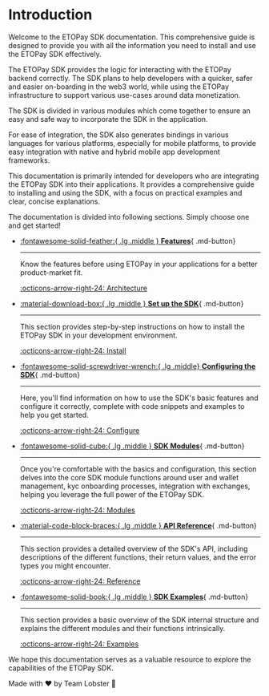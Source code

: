 # Introduction

Welcome to the ETOPay SDK documentation. This comprehensive guide is designed to provide you with all the information you need to install and use the ETOPay SDK effectively.

The ETOPay SDK provides the logic for interacting with the ETOPay backend correctly. The SDK plans to help developers with a quicker, safer and easier on-boarding in the web3 world, while using the ETOPay infrastructure to support various use-cases around data monetization.

The SDK is divided in various modules which come together to ensure an easy and safe way to incorporate the SDK in the application.

For ease of integration, the SDK also generates bindings in various languages for various platforms, especially for mobile platforms, to provide easy integration with native and hybrid mobile app development frameworks.

This documentation is primarily intended for developers who are integrating the ETOPay SDK into their applications. It provides a comprehensive guide to installing and using the SDK, with a focus on practical examples and clear, concise explanations.

The documentation is divided into following sections. Simply choose one and get started!

<div class="grid cards" markdown>

- [:fontawesome-solid-feather:{ .lg .middle } __Features__](./Choosing%20ETOPay/Features.md){ .md-button}

    ---

    Know the features before using ETOPay in your applications for a better product-market fit.

    [:octicons-arrow-right-24: Architecture](./Choosing%20ETOPay/Architecture.md)

- [:material-download-box:{ .lg .middle } __Set up the SDK__](./Installing%20the%20SDK/Installation.md){ .md-button}

    ---

    This section provides step-by-step instructions on how to install the ETOPay SDK in your development environment.

    [:octicons-arrow-right-24: Install](./Installing%20the%20SDK/Installation.md)

- [:fontawesome-solid-screwdriver-wrench:{ .lg .middle} __Configuring the SDK__](./SDK%20Configuration/Configuration.md){ .md-button}

    ---
    Here, you'll find information on how to use the SDK's basic features and configure it correctly, complete with code snippets and examples to help you get started.

    [:octicons-arrow-right-24: Configure](./SDK%20Configuration/Configuration.md)

- [:fontawesome-solid-cube:{ .lg .middle } __SDK Modules__](./SDK%20Modules/Managing%20user.md){ .md-button}

    ---
    Once you're comfortable with the basics and configuration, this section delves into the core SDK module functions around user and wallet management, kyc onboarding processes, integration with exchanges, helping you leverage the full power of the ETOPay SDK.

    [:octicons-arrow-right-24: Modules](./SDK%20Modules/Managing%20user.md)

- [:material-code-block-braces:{ .lg .middle } __API Reference__](./SDK%20Reference/SDK%20API%20Reference.md){ .md-button}

    ---
    This section provides a detailed overview of the SDK's API, including descriptions of the different functions, their return values, and the error types you might encounter.

    [:octicons-arrow-right-24: Reference](./SDK%20Reference/SDK%20API%20Reference.md)

- [:fontawesome-solid-book:{ .lg .middle } __SDK Examples__](./SDK%20Examples/Examples.md){ .md-button}

    ---
    This section provides a basic overview of the SDK internal structure and explains the different modules and their functions intrinsically.

    [:octicons-arrow-right-24: Examples](./SDK%20Examples/Examples.md)

</div>

We hope this documentation serves as a valuable resource to explore the capabilities of the ETOPay SDK.

Made with :heart: by Team Lobster :lobster:
